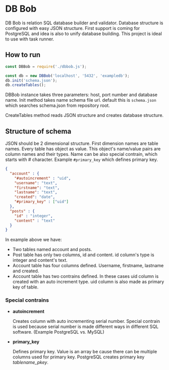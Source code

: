 # DB Bob

DB Bob is relation SQL database builder and validator. Database structure is configured with easy JSON structure. First support is coming for PostgreSQL and idea is also to unify database building. This project is ideal to use with task runner.

## How to run
```javascript
const DBBob = require('./dbbob.js');

const db = new DBBob('localhost', '5432', 'exampledb');
db.init('schema.json');
db.createTables();
```

DBBob instance takes three parameters: host, port number and database name. Init method takes name schema file url. default this is `schema.json` which searches schema.json from repository root.

CreateTables method reads JSON structure and creates database structure.

## Structure of schema

JSON should be 2 dimensional structure. First dimension names are table names. Every table has object as value. This object's name/value pairs are column names and their types. Name can be also special contrain, which starts with # character. Example `#primary_key` which defines primary key.

```json
{
  "account" : {
    "#autoincrement" : "uid",
    "username": "text",
    "firstname": "text",
    "lastname": "text",
    "created": "date",
    "#primary_key" : ["uid"]
  },
  "posts" : {
    "id" : "integer",
    "content" : "text"
  }
}
```

In example above we have:
- Two tables named account and posts.
- Post table has only two columns, id and content. id column's type is integer and content's text.
- Account table has four columns defined. Username, firstname, lastname and created.
- Account table has two contrains defined. In these cases uid column is created with an auto increment type. uid column is also made as primary key of table.

### Special contrains

- **autoincrement**

  Creates column with auto incrementing serial number. Special contrain is used because serial number is made different ways in different SQL software. (Example PostgreSQL vs. MySQL)

- **primary_key**

  Defines primary key. Value is an array be cause there can be multiple columns used for primary key. PostgreSQL creates primary key *tablename_pkey*.
